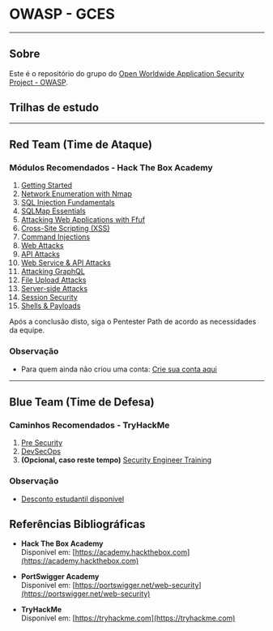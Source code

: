 # OWASP - GCES
---

## Sobre

Este é o repositório do grupo do [Open Worldwide Application Security Project - OWASP](https://owasp.org/about/).


## Trilhas de estudo
---

## Red Team (Time de Ataque)

### Módulos Recomendados - Hack The Box Academy

1. [Getting Started](https://academy.hackthebox.com/module/details/77)
2. [Network Enumeration with Nmap](https://academy.hackthebox.com/module/details/19)
3. [SQL Injection Fundamentals](https://academy.hackthebox.com/module/details/33)
4. [SQLMap Essentials](https://academy.hackthebox.com/module/details/58)
5. [Attacking Web Applications with Ffuf](https://academy.hackthebox.com/module/details/54)
6. [Cross-Site Scripting (XSS)](https://academy.hackthebox.com/module/details/103)
7. [Command Injections](https://academy.hackthebox.com/module/details/109)
8. [Web Attacks](https://academy.hackthebox.com/module/details/134)
9. [API Attacks](https://academy.hackthebox.com/module/details/268)
10. [Web Service & API Attacks](https://academy.hackthebox.com/module/details/160)
11. [Attacking GraphQL](https://academy.hackthebox.com/module/details/271)
12. [File Upload Attacks](https://academy.hackthebox.com/module/details/136)
13. [Server-side Attacks](https://academy.hackthebox.com/module/details/145)
14. [Session Security](https://academy.hackthebox.com/module/details/153)
15. [Shells & Payloads](https://academy.hackthebox.com/module/details/115)

Após a conclusão disto, siga o Pentester Path de acordo as necessidades da equipe.

### Observação

- Para quem ainda não criou uma conta: [Crie sua conta aqui](https://referral.hackthebox.com/mzwMdWZ)

---

## Blue Team (Time de Defesa)

### Caminhos Recomendados - TryHackMe

1. [Pre Security](https://tryhackme.com/r/path/outline/presecurity)
2. [DevSecOps](https://tryhackme.com/r/path/outline/devsecops)
3. **(Opcional, caso reste tempo)** [Security Engineer Training](https://tryhackme.com/r/path/outline/security-engineer-training)


### Observação

- [Desconto estudantil disponível](https://help.tryhackme.com/en/articles/6494960-student-discount)


## Referências Bibliográficas

- **Hack The Box Academy**  
  Disponível em: [https://academy.hackthebox.com](https://academy.hackthebox.com)

- **PortSwigger Academy**  
  Disponível em: [https://portswigger.net/web-security](https://portswigger.net/web-security)

- **TryHackMe**  
  Disponível em: [https://tryhackme.com](https://tryhackme.com)

